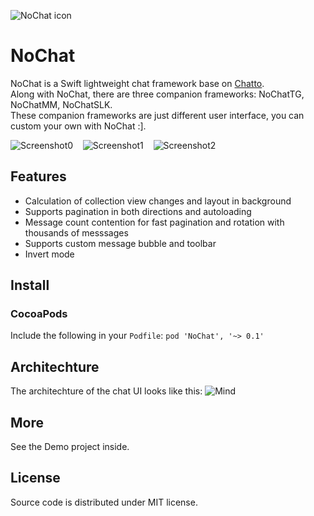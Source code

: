 ![NoChat icon](https://raw.githubusercontent.com/little2s/NoChat/master/Assets/icon.png)    

# NoChat
NoChat is a Swift lightweight chat framework base on [Chatto](https://github.com/badoo/Chatto).    
Along with NoChat, there are three companion frameworks: NoChatTG, NoChatMM, NoChatSLK.    
These companion frameworks are just different user interface, you can custom your own with NoChat :].        

![Screenshot0](https://raw.githubusercontent.com/little2s/NoChat/master/Screenshots/screenshot-0.png) &nbsp;&nbsp; ![Screenshot1](https://raw.githubusercontent.com/little2s/NoChat/master/Screenshots/screenshot-1.png) &nbsp;&nbsp; ![Screenshot2](https://raw.githubusercontent.com/little2s/NoChat/master/Screenshots/screenshot-2.png)

## Features
- Calculation of collection view changes and layout in background
- Supports pagination in both directions and autoloading
- Message count contention for fast pagination and rotation with thousands of messsages
- Supports custom message bubble and toolbar
- Invert mode

## Install
### CocoaPods

Include the following in your `Podfile`:
    ```
    pod 'NoChat', '~> 0.1'
    ```

## Architechture
The architechture of the chat UI looks like this:
![Mind](https://raw.githubusercontent.com/little2s/NoChat/master/Assets/mind.png)

## More
See the Demo project inside.

## License
Source code is distributed under MIT license.
